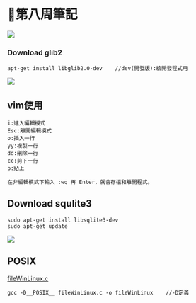# 📖第八周筆記

![](https://nohano1l.github.io/sp109b/note/week8/picture/1.png)

### Download glib2
```
apt-get install libglib2.0-dev    //dev(開發版):給開發程式用
```

![](https://nohano1l.github.io/sp109b/note/week8/picture/2.png)

## vim使用

```
i:進入編輯模式
Esc:離開編輯模式
o:插入一行
yy:複製一行
dd:刪除一行
cc:剪下一行
p:貼上

在非編輯模式下輸入 :wq 再 Enter，就會存檔和離開程式。
```

## Download squlite3
```
sudo apt-get install libsqlite3-dev
sudo apt-get update
```

![](https://nohano1l.github.io/sp109b/note/week8/picture/3.png)

## POSIX

[fileWinLinux.c](https://github.com/nohano1l/sp109b/blob/main/note/week8/fileWinLinux.c)

```
gcc -D__POSIX__ fileWinLinux.c -o fileWinLinux    //-D定義
```